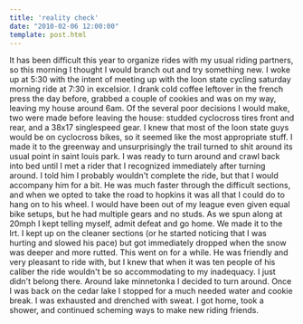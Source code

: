 ```yaml
---
title: 'reality check'
date: "2010-02-06 12:00:00"
template: post.html
---
```


It has been difficult this year to organize rides with my usual riding partners, so this morning I thought I would branch out and try something new. I woke up at 5:30 with the intent of meeting up with the loon state cycling saturday morning ride at 7:30 in excelsior. I drank cold coffee leftover in the french press the day before, grabbed a couple of cookies and was on my way, leaving my house around 6am. Of the several poor decisions I would make, two were made before leaving the house: studded cyclocross tires front and rear, and a 38x17 singlespeed gear. I knew that most of the loon state guys would be on cyclocross bikes, so it seemed like the most appropriate stuff. I made it to the greenway and unsurprisingly the trail turned to shit around its usual point in saint louis park. I was ready to turn around and crawl back into bed until I met a rider that I recognized immediately after turning around. I told him I probably wouldn't complete the ride, but that I would accompany him for a bit. He was much faster through the difficult sections, and when we opted to take the road to hopkins it was all that I could do to hang on to his wheel. I would have been out of my league even given equal bike setups, but he had multiple gears and no studs. As we spun along at 20mph I kept telling myself, admit defeat and go home. We made it to the lrt. I kept up on the cleaner sections (or he started noticing that I was hurting and slowed his pace) but got immediately dropped when the snow was deeper and more rutted. This went on for a while. He was friendly and very pleasant to ride with, but I knew that when it was ten people of his caliber the ride wouldn't be so accommodating to my inadequacy. I just didn't belong there. Around lake minnetonka I decided to turn around. Once I was back on the cedar lake I stopped for a much needed water and cookie break. I was exhausted and drenched with sweat. I got home, took a shower, and continued scheming ways to make new riding friends.